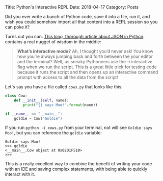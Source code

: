 Title: Python's Interactive REPL
Date: 2018-04-17
Category: Posts

Did you ever write a bunch of Python code, save it into a file, run it, and wish you could somehow import all that content into a REPL session so you can poke it?

Turns out you can. [This long, thorough article about JSON in Python](https://realpython.com/python-json/) contains a real nugget of wisdom in the middle:

> **What’s interactive mode?** Ah, I thought you’d never ask! You know how you’re always jumping back and forth between the your editor and the terminal? Well, us sneaky Pythoneers use the -i interactive flag when we run the script. This is a great little trick for testing code because it runs the script and then opens up an interactive command prompt with access to all the data from the script!

Let's say you have a file called `cows.py` that looks like this:

```Python
class Cow:
    def __init__(self, name):
        print("{} says Moo!".format(name))

if __name__ == "__main__":
    goldie = Cow("Goldie")
```

If you run `python -i cows.py` from your terminal, not will see `Goldie says Moo!`, but you can reference the `goldie` variable:

```
Goldie says Moo!
>>> goldie
<__main__.Cow object at 0x02D1F510>
>>>
```

This is a really excellent way to combine the benefit of writing your code with an IDE and saving complex statements, with being able to quickly interact with it.